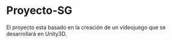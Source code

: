 # Proyecto-SG
El proyecto esta basado en la creación de un videojuego que se desarrollará en Unity3D.
